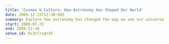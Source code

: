 ```yaml
---
title: 'Cosmos & Culture: How Astronomy Has Shaped Our World'
date: 2009-12-15T12:30:00Z
summary: Explore how astronomy has changed the way we see our universe – and ourselves – through this object-rich exhibition. From ancient heritage to cutting edge technology, trace the history of people and the stars through different stories drawn from around the world.
start: 2009-07-23
end: 2009-12-30
venue_id: 9c3xfrxg+45
---
```

